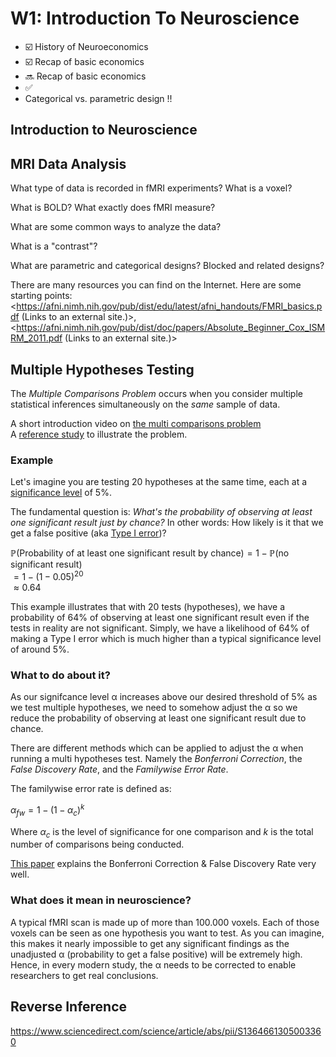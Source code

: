 # W1: Introduction To Neuroscience

- :ballot_box_with_check: History of Neuroeconomics
- :ballot_box_with_check: Recap of basic economics
- :soon: Recap of basic economics
- :white_check_mark:
- Categorical vs. parametric design !!

## Introduction to Neuroscience

## MRI Data Analysis
What type of data is recorded in fMRI experiments? What is a voxel?

What is BOLD? What exactly does fMRI measure?

What are some common ways to analyze the data?

What is a "contrast"?

What are parametric and categorical designs? Blocked and related designs?

There are many resources you can find on the Internet. Here are some starting points: <https://afni.nimh.nih.gov/pub/dist/edu/latest/afni_handouts/FMRI_basics.pdf (Links to an external site.)>,  <https://afni.nimh.nih.gov/pub/dist/doc/papers/Absolute_Beginner_Cox_ISMRM_2011.pdf (Links to an external site.)>


## Multiple Hypotheses Testing

The _Multiple Comparisons Problem_ occurs when you consider multiple statistical inferences simultaneously on the _same_ sample of data.

A short introduction video on [the multi comparisons problem](https://www.youtube.com/watch?v=dzi1CSvzCoU)  
A [reference study](https://www.psychology.mcmaster.ca/bennett/psy710/readings/BennettDeadSalmon.pdf) to illustrate the problem.

### Example

Let's imagine you are testing 20 hypotheses at the same time, each at a [significance level](/statistics/terminology.html#significance-level-%CE%B1) of 5%.

The fundamental question is: _What's the probability of observing at least one significant result just by chance?_ In other words: How likely is it that we get a false positive (aka [Type I error](/statistics/terminology.html#type-i-and-type-ii-errors))?

$\mathbb{P}(\text{Probability of at least one significant result by chance}) = 1 - \mathbb{P}(\text{no significant result})$  
$= 1 - (1 - 0.05)^{20}$  
$\approx 0.64$

This example illustrates that with 20 tests (hypotheses), we have a probability of 64% of observing at least one significant result even if the tests in reality are not significant. Simply, we have a likelihood of 64% of making a Type I error which is much higher than a typical significance level of around 5%.

### What to do about it?
As our signifcance level α increases above our desired threshold of 5% as we test multiple hypotheses, we need to somehow adjust the α so we reduce the probability of observing at least one significant result due to chance.

There are different methods which can be applied to adjust the α when running a multi hypotheses test. Namely the _Bonferroni Correction_, the _False Discovery Rate_, and the _Familywise Error Rate_.


The familywise error rate is defined as:

$\alpha_{fw}=1-(1-\alpha_c)^k$

Where $\alpha_c$ is the level of significance for one comparison and $k$ is the total number of comparisons being conducted.

[This paper](https://www.stat.berkeley.edu/~mgoldman/Section0402.pdf) explains the Bonferroni Correction & False Discovery Rate very well.

### What does it mean in neuroscience?
A typical fMRI scan is made up of more than 100.000 voxels. Each of those voxels can be seen as one hypothesis you want to test. As you can imagine, this makes it nearly impossible to get any significant findings as the unadjusted α (probability to get a false positive) will be extremely high. Hence, in every modern study, the α needs to be corrected to enable researchers to get real conclusions.

## Reverse Inference
https://www.sciencedirect.com/science/article/abs/pii/S1364661305003360